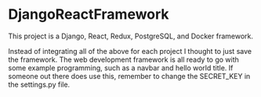 # DjangoReactFramework

This project is a Django, React, Redux, PostgreSQL, and Docker framework.

Instead of integrating all of the above for each project I thought to just save the framework.  The web development framework is all ready to go with some example programming, such as a navbar and hello world title.  If someone out there does use this, remember to change the SECRET_KEY in the settings.py file.
